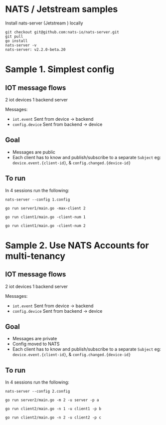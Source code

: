 # NATS / Jetstream samples

Install nats-server (Jetstream ) locally

```
git checkout git@github.com:nats-io/nats-server.git
git pull
go install
nats-server -v
nats-server: v2.2.0-beta.20
```


# Sample 1. Simplest config

## IOT message flows

2 iot devices
1 backend server

Messages:

- `iot.event` Sent from device -> backend
- `config.device` Sent from backend -> device

## Goal

- Messages are public
- Each client has to know and publish/subscribe to a separate `Subject` eg: `device.event.{client-id}`, & `config.changed.{device-id}`

## To run

In 4 sessions run the following:

`nats-server --config 1.config`

`go run server1/main.go -max-client 2`

`go run client1/main.go -client-num 1`

`go run client1/main.go -client-num 2`

# Sample 2. Use NATS Accounts for multi-tenancy

## IOT message flows

2 iot devices
1 backend server

Messages:

- `iot.event` Sent from device -> backend
- `config.device` Sent from backend -> device

## Goal

- Messages are private
- Config moved to NATS
- Each client has to know and publish/subscribe to a separate `Subject` eg: `device.event.{client-id}`, & `config.changed.{device-id}`

## To run

In 4 sessions run the following:

`nats-server --config 2.config`

`go run server2/main.go -m 2 -u server -p a`

`go run client2/main.go -n 1 -u client1 -p b`

`go run client2/main.go -n 2 -u client2 -p c`
